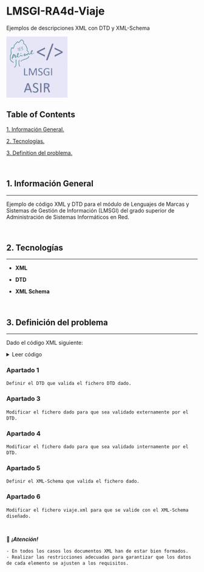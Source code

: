 
# LMSGI-RA4d-Viaje

Ejemplos de descripciones XML con DTD y XML-Schema

![Logo de Team](https://github.com/ana-polo/LMSGI-RA4d-Viaje/blob/main/LMSGI.gif "Team logo")

## Table of Contents

[1. Información General.](#informacion-general)

[2. Tecnologías.](#tecnologias)

[3. Definition del problema.](#definicion-del-problema)

&nbsp;

<a name = "informacion-general"></a>

## 1. Información General

----

Ejemplo de código XML y DTD para el módulo de Lenguajes de Marcas y Sistemas de Gestión de Información (LMSGI) del grado superior de Administración de Sistemas Informáticos en Red.

&nbsp;

<a name = "tecnologias"></a>

## 2. Tecnologías

----

- **XML**

- **DTD**

- **XML Schema**

&nbsp;

<a name = "definicion-del-problema"></a>

## 3. Definición del problema

----

Dado el código XML siguiente:

<details>
    <summary>Leer código</summary>

        <viaje>
            <etapa dia="10/10/2020">
                <lugar>Aguilar de Campoo</lugar>
                <transporte>autobus</transporte>
                <alojamiento>Casa rural</alojamiento>
            </etapa>

            <etapa dia="11/10/2020">
                <lugar>Cervera de Pisuerga</lugar>
                <transporte>taxi</transporte>
                <alojamiento>Hostal</alojamiento>
            </etapa>

            <etapa dia="12/10/2020">
                <lugar>Potes</lugar>
                <transporte>Blablacar</transporte>
                <alojamiento>Hotel</alojamiento>
            </etapa>
        </viaje>

</details>

### Apartado 1

    Definir el DTD que valida el fichero DTD dado.

### Apartado 3

    Modificar el fichero dado para que sea validado externamente por el DTD.

### Apartado 4

    Modificar el fichero dado para que sea validado internamente por el DTD.

### Apartado 5

    Definir el XML-Schema que valida el fichero dado.

### Apartado 6

    Modificar el fichero viaje.xml para que se valide con el XML-Schema diseñado.

&nbsp;
&nbsp;
&nbsp;

👀 ***¡Atención!***

    - En todos los casos los documentos XML han de estar bien formados.
    - Realizar las restricciones adecuadas para garantizar que los datos de cada elemento se ajusten a los requisitos.

&nbsp;
